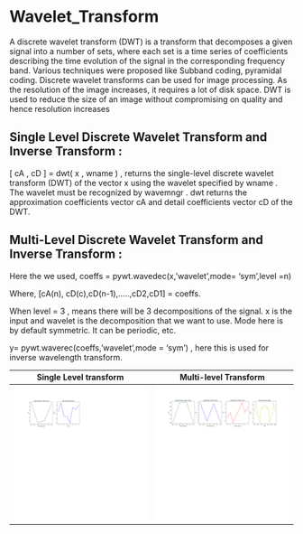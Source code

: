 # Wavelet_Transform
A discrete wavelet transform (DWT) is a transform that decomposes a given signal into a number of sets, where each set is a time series of coefficients describing the time evolution of the signal in the corresponding frequency band.  Various techniques were proposed like Subband coding, pyramidal coding. Discrete wavelet transforms can be used for image processing. As the resolution of the image increases, it requires a lot of disk space. DWT is used to reduce the size of an image without compromising on quality and hence resolution increases   

## Single Level Discrete Wavelet Transform and Inverse Transform :  
[ cA , cD ] = dwt( x , wname ) , returns the single-level discrete wavelet transform (DWT) of the vector x using the wavelet specified by wname . The wavelet must be recognized by wavemngr . dwt returns the approximation coefficients vector cA and detail coefficients vector cD of the DWT.


## Multi-Level Discrete Wavelet Transform and Inverse Transform : 

Here the we used, coeffs = pywt.wavedec(x,’wavelet’,mode= ‘sym’,level =n)

Where, [cA(n), cD(c),cD(n-1),.....,cD2,cD1] = coeffs.

When level = 3 , means there will be 3  decompositions of the signal. x is the input and wavelet is the decomposition that we want to use. Mode here is by default symmetric. It can be periodic, etc.

y= pywt.waverec(coeffs,’wavelet’,mode = ‘sym’) , here this is used for inverse wavelength transform. 


| Single Level transform       | Multi-level Transform       |
|------------|-------------|
|<img src="single_level.png" width="400"> | <img src="multi_level.png" width="400">|

